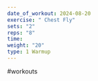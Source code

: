 ```yaml
---
date_of_workout: 2024-08-20
exercise: " Chest Fly"
sets: "2"
reps: "8"
time: 
weight: "20"
type: 1 Warmup
---
```

#workouts